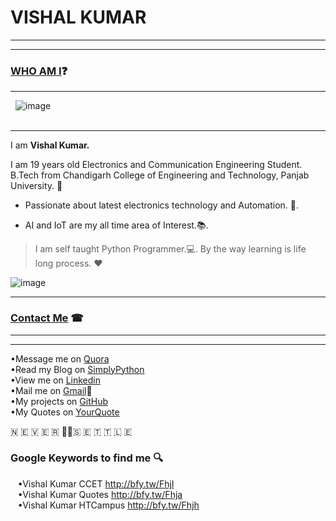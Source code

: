 # VISHAL KUMAR
-----------------


-----------------------------------------------------------------------------------

### [WHO AM I](#WhoamI)❓
----------------------------
   ![image](https://avatars3.githubusercontent.com/u/13533512?s=460&v=4)  
    
   
-----
I am **Vishal Kumar.**

I am 19 years old Electronics and Communication Engineering Student.  
B.Tech from Chandigarh College of Engineering and Technology, Panjab University. 🏫

 - Passionate about latest electronics technology and Automation. 🔌. 

 - AI and IoT are my all time area of Interest.📚. 

>I am self taught Python Programmer.💻. 
>By the way learning is life long process. ❤

![image](https://raw.githubusercontent.com/the-vishal/the-vishal.github.io/master/PicsArt_11-30-07.11.03.jpg)

------------------------------

### [Contact Me](#ContactMe) ☎
------------------------------

------
 •Message me on [Quora](https://www.quora.com/profile/Vishal-566)  
 •Read my Blog on [SimplyPython](https://simplypython.quora.com)  
 •View me on [Linkedin](https://www.linkedin.com/in/the-vishal)  
 •Mail me on [Gmail](mailto:mail007tovishal@gmail.com)📧  
 •My projects on [GitHub](https://github.com/the-vishal/)  
 •My Quotes on [YourQuote](https://www.yourquote.in/vishalkdubey)  
 
  🇳 🇪 🇻 🇪 🇷 ✌🏻🇸 🇪 🇹 🇹 🇱 🇪
  
### Google Keywords to find me 🔍  
    •Vishal Kumar CCET http://bfy.tw/FhjI  
    •Vishal Kumar Quotes http://bfy.tw/Fhja  
    •Vishal Kumar HTCampus http://bfy.tw/Fhjh  
    


